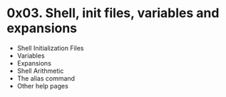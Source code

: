 # 0x03. Shell, init files, variables and expansions
* Shell Initialization Files
* Variables
* Expansions
* Shell Arithmetic
* The alias command
* Other help pages
 